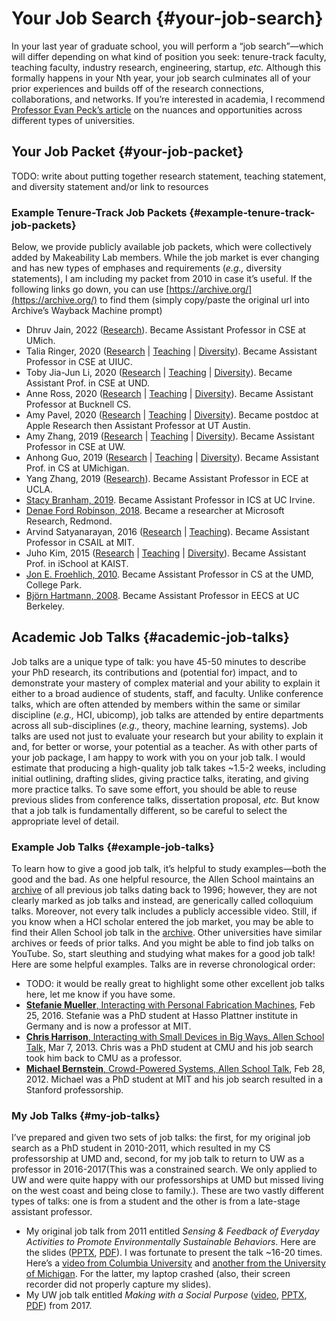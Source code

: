 # Your Job Search {#your-job-search}
In your last year of graduate school, you will perform a “job search”—which will differ depending on what kind of position you seek: tenure-track faculty, teaching faculty, industry research, engineering, startup, *etc.* Although this formally happens in your Nth year, your job search culminates all of your prior experiences and builds off of the research connections, collaborations, and networks. If you’re interested in academia, I recommend [Professor Evan Peck’s article](https://medium.com/bucknell-hci/the-jobs-i-didnt-see-my-misconceptions-of-the-academic-job-market-9cb98b057422) on the nuances and opportunities across different types of universities.
## Your Job Packet {#your-job-packet}
TODO: write about putting together research statement, teaching statement, and diversity statement and/or link to resources
### Example Tenure-Track Job Packets {#example-tenure-track-job-packets}
Below, we provide publicly available job packets, which were collectively added by Makeability Lab members. While the job market is ever changing and has new types of emphases and requirements (*e.g.,* diversity statements), I am including my packet from 2010 in case it’s useful. If the following links go down, you can use [https://archive.org/](https://archive.org/) to find them (simply copy/paste the original url into Archive’s Wayback Machine prompt)
- Dhruv Jain, 2022 ([Research](https://web.eecs.umich.edu/~profdj/job/Jain_Research_Broad.pdf)). Became Assistant Professor in CSE at UMich.
- Talia Ringer, 2020 ([Research](https://dependenttyp.es/materials/research.pdf) | [Teaching](https://dependenttyp.es/materials/teaching.pdf) | [Diversity](https://dependenttyp.es/materials/diversity.pdf)). Became Assistant Professor in CSE at UIUC.
- Toby Jia-Jun Li, 2020 ([Research](https://toby.li/files/Research%20Statement_Toby%20Li.pdf) | [Teaching](https://toby.li/files/Teaching%20Statement_Toby%20Li.pdf) | [Diversity](https://toby.li/files/Diversity%20Statement_Toby%20Li.pdf)). Became Assistant Prof. in CSE at UND.
- Anne Ross, 2020 ([Research](https://web.archive.org/web/20211020064059/https://homes.cs.washington.edu/~ansross/ResearchStatement.pdf) | [Teaching](https://web.archive.org/web/20211020080552/https://homes.cs.washington.edu/~ansross/TeachingStatement.pdf) | [Diversity](https://web.archive.org/web/20211020075456/https://homes.cs.washington.edu/~ansross/DiversityStatement.pdf)). Became Assistant Professor at Bucknell CS.
- Amy Pavel, 2020 ([Research](https://amypavel.com/docs/pavel-research.pdf) | [Teaching](https://amypavel.com/docs/pavel-teaching.pdf) | [Diversity](https://amypavel.com/docs/pavel-diversity.pdf)). Became postdoc at Apple Research then Assistant Professor at UT Austin.
- Amy Zhang, 2019 ([Research](https://homes.cs.washington.edu/~axz/papers/AZ_research_statement.pdf) | [Teaching](https://homes.cs.washington.edu/~axz/papers/AZ_teaching_statement.pdf) | [Diversity](https://homes.cs.washington.edu/~axz/papers/AZ_diversity_statement.pdf)). Became Assistant Professor in CSE at UW.
- Anhong Guo, 2019 ([Research](https://guoanhong.com/job/Research_AnhongGuo.pdf) | [Teaching](https://guoanhong.com/job/Teaching_AnhongGuo.pdf) | [Diversity](https://guoanhong.com/job/Diversity_AnhongGuo.pdf)). Became Assistant Prof. in CS at UMichigan.
- Yang Zhang, 2019 ([Research](https://hilab.dev/ResearchStatement_HiLab.pdf)). Became Assistant Professor in ECE at UCLA.
- [Stacy Branham, 2019](https://stacybranham.com/2019/12/18/blog-academic-job-market-pt-1-materials/). Became Assistant Professor in ICS at UC Irvine.
- [Denae Ford Robinson, 2018](http://denaeford.me/JobAppMaterials/). Became a researcher at Microsoft Research, Redmond.
- Arvind Satyanarayan, 2016 ([Research](https://arvindsatya.com/files/job-search/research-statement.pdf) | [Teaching](https://arvindsatya.com/files/job-search/teaching-statement.pdf)). Became Assistant Professor in CSAIL at MIT.
- Juho Kim, 2015 ([Research](https://juhokim.com/files/faculty-apps/JuhoKim-Research.pdf) | [Teaching](https://juhokim.com/files/faculty-apps/JuhoKim-Teaching.pdf) | [Diversity](https://juhokim.com/files/faculty-apps/JuhoKim-Diversity.pdf)). Became Assistant Prof. in iSchool at KAIST.
- [Jon E. Froehlich, 2010](https://web.archive.org/web/20130421012821/http://www.cs.umd.edu/~jonf/cv/JonFroehlich_JobPacket2010.pdf). Became Assistant Professor in CS at the UMD, College Park.
- [Björn Hartmann, 2008](https://people.eecs.berkeley.edu/~bjoern/app/). Became Assistant Professor in EECS at UC Berkeley.
## Academic Job Talks {#academic-job-talks}
Job talks are a unique type of talk: you have 45-50 minutes to describe your PhD research, its contributions and (potential for) impact, and to demonstrate your mastery of complex material and your ability to explain it either to a broad audience of students, staff, and faculty. Unlike conference talks, which are often attended by members within the same or similar discipline (*e.g.,* HCI, ubicomp), job talks are attended by entire departments across all sub-disciplines (*e.g.,* theory, machine learning, systems). Job talks are used not just to evaluate your research but your ability to explain it and, for better or worse, your potential as a teacher.
As with other parts of your job package, I am happy to work with you on your job talk. I would estimate that producing a high-quality job talk takes ~1.5-2 weeks, including initial outlining, drafting slides, giving practice talks, iterating, and giving more practice talks. To save some effort, you should be able to reuse previous slides from conference talks, dissertation proposal, *etc.* But know that a job talk is fundamentally different, so be careful to select the appropriate level of detail.
### Example Job Talks {#example-job-talks}
To learn how to give a good job talk, it’s helpful to study examples—both the good and the bad.
As one helpful resource, the Allen School maintains an [archive](https://www.cs.washington.edu/events/colloquia/search) of all previous job talks dating back to 1996; however, they are not clearly marked as job talks and instead, are generically called colloquium talks. Moreover, not every talk includes a publicly accessible video. Still, if you know when a HCI scholar entered the job market, you may be able to find their Allen School job talk in the [archive](https://www.cs.washington.edu/events/colloquia/search). Other universities have similar archives or feeds of prior talks. And you might be able to find job talks on YouTube. So, start sleuthing and studying what makes for a good job talk!
Here are some helpful examples. Talks are in reverse chronological order:
- TODO: it would be really great to highlight some other excellent job talks here, let me know if you have some.
- [**Stefanie Mueller**, Interacting with Personal Fabrication Machines](https://www.cs.washington.edu/events/colloquia/search/details?id=2845), Feb 25, 2016. Stefanie was a PhD student at Hasso Plattner institute in Germany and is now a professor at MIT.
- [**Chris Harrison**, Interacting with Small Devices in Big Ways, Allen School Talk,](https://www.cs.washington.edu/events/colloquia/search/details?id=1318) Mar 7, 2013. Chris was a PhD student at CMU and his job search took him back to CMU as a professor.
- [**Michael Bernstein**, Crowd-Powered Systems, Allen School Talk](https://www.cs.washington.edu/events/colloquia/search/details?id=1172), Feb 28, 2012. Michael was a PhD student at MIT and his job search resulted in a Stanford professorship.
### My Job Talks {#my-job-talks}
I’ve prepared and given two sets of job talks: the first, for my original job search as a PhD student in 2010-2011, which resulted in my CS professorship at UMD and, second, for my job talk to return to UW as a professor in 2016-2017(This was a constrained search. We only applied to UW and were quite happy with our professorships at UMD but missed living on the west coast and being close to family.). These are two vastly different types of talks: one is from a student and the other is from a late-stage assistant professor.
- My original job talk from 2011 entitled *Sensing & Feedback of Everyday Activities to Promote Environmentally Sustainable Behaviors*. Here are the slides ([PPTX](https://makeabilitylab.cs.washington.edu/media/talks/Sensing_and_Feedback_of_Everyday_Activities_to_Promote_Environmentally_Sustainable_Behaviors_oMTV0bC.pptx), [PDF](https://makeabilitylab.cs.washington.edu/media/talks/Froehlich_SensingAndFeedbackToPromoteEnvironmentallySustainableBehaviors_VirginiaTechSeminar2012_Z4o4uFa.pdf)). I was fortunate to present the talk ~16-20 times. Here’s a [video from Columbia University](https://youtu.be/PZxtoy16mS4) and [another from the University of Michigan](https://youtu.be/yiBN4iu7hOk). For the latter, my laptop crashed (also, their screen recorder did not properly capture my slides).
- My UW job talk entitled *Making with a Social Purpose* ([video](https://youtu.be/c79axOoeRIs), [PPTX](https://makeabilitylab.cs.washington.edu/media/talks/Froehlich_OverviewTalk_v3.5-PostTalkEdits.pptx), [PDF](https://makeabilitylab.cs.washington.edu/media/talks/Froehlich_MakingWithASocialPurpose_2016.pdf)) from 2017.